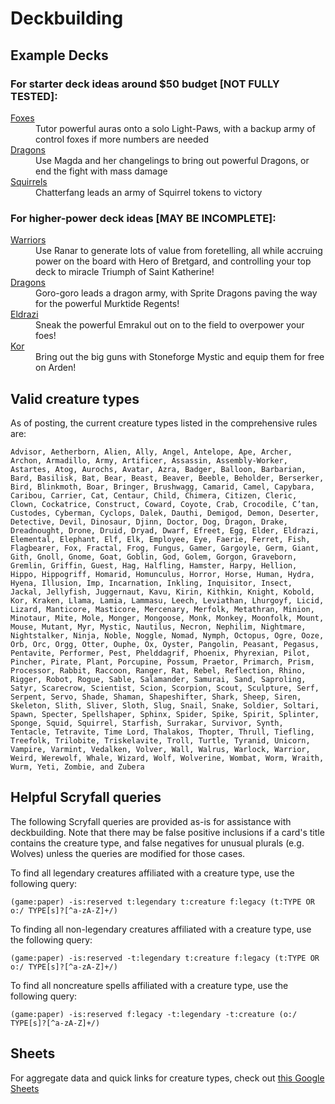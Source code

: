 # Deckbuilding

## Example Decks 

### For starter deck ideas around $50 budget [NOT FULLY TESTED]:
<dl>
<dt><a href="https://www.moxfield.com/decks/OwI7a86YBUGikbSRoYDSVA">Foxes</a></dt>
 <dd>Tutor powerful auras onto a solo Light-Paws, with a backup army of control foxes if more numbers are needed</dd>
<dt><a href="https://www.moxfield.com/decks/5Y7JK5e-BkedOqYE-6Cd-Q">Dragons</a></dt>
 <dd>Use Magda and her changelings to bring out powerful Dragons, or end the fight with mass damage</dd>
<dt><a href="https://www.moxfield.com/decks/8uSgAEhgcU2W-MRsYJr_JA">Squirrels</a></dt>
 <dd>Chatterfang leads an army of Squirrel tokens to victory</dd>
</dl>


### For higher-power deck ideas [MAY BE INCOMPLETE]:
<dl>
<dt><a href="https://www.moxfield.com/decks/QjFCq-UC_kWgDC2buD2wyg">Warriors</a></dt>
 <dd>Use Ranar to generate lots of value from foretelling, all while accruing power on the board with Hero of Bretgard, and controlling your top deck to miracle Triumph of Saint Katherine!</dd>
<dt><a href="https://www.moxfield.com/decks/IgZO0RQaSE6P_Y-13ZpBVA">Dragons</a></dt>
  <dd>Goro-goro leads a dragon army, with Sprite Dragons paving the way for the powerful Murktide Regents!</dd>
<dt><a href="https://www.moxfield.com/decks/gkTCyhX1VUijCaKwSelXRw">Eldrazi</a></dt>
  <dd>Sneak the powerful Emrakul out on to the field to overpower your foes!</dd>
<dt><a href="https://www.moxfield.com/decks/CFkIOWHfNUiO3dMrNYzDXQ">Kor</a></dt>
  <dd>Bring out the big guns with Stoneforge Mystic and equip them for free on Arden!</dd>
</dl>


## Valid creature types
As of posting, the current creature types listed in the comprehensive rules are:
```
Advisor, Aetherborn, Alien, Ally, Angel, Antelope, Ape, Archer, Archon, Armadillo, Army, Artificer, Assassin, Assembly-Worker, Astartes, Atog, Aurochs, Avatar, Azra, Badger, Balloon, Barbarian, Bard, Basilisk, Bat, Bear, Beast, Beaver, Beeble, Beholder, Berserker, Bird, Blinkmoth, Boar, Bringer, Brushwagg, Camarid, Camel, Capybara, Caribou, Carrier, Cat, Centaur, Child, Chimera, Citizen, Cleric, Clown, Cockatrice, Construct, Coward, Coyote, Crab, Crocodile, C’tan, Custodes, Cyberman, Cyclops, Dalek, Dauthi, Demigod, Demon, Deserter, Detective, Devil, Dinosaur, Djinn, Doctor, Dog, Dragon, Drake, Dreadnought, Drone, Druid, Dryad, Dwarf, Efreet, Egg, Elder, Eldrazi, Elemental, Elephant, Elf, Elk, Employee, Eye, Faerie, Ferret, Fish, Flagbearer, Fox, Fractal, Frog, Fungus, Gamer, Gargoyle, Germ, Giant, Gith, Gnoll, Gnome, Goat, Goblin, God, Golem, Gorgon, Graveborn, Gremlin, Griffin, Guest, Hag, Halfling, Hamster, Harpy, Hellion, Hippo, Hippogriff, Homarid, Homunculus, Horror, Horse, Human, Hydra, Hyena, Illusion, Imp, Incarnation, Inkling, Inquisitor, Insect, Jackal, Jellyfish, Juggernaut, Kavu, Kirin, Kithkin, Knight, Kobold, Kor, Kraken, Llama, Lamia, Lammasu, Leech, Leviathan, Lhurgoyf, Licid, Lizard, Manticore, Masticore, Mercenary, Merfolk, Metathran, Minion, Minotaur, Mite, Mole, Monger, Mongoose, Monk, Monkey, Moonfolk, Mount, Mouse, Mutant, Myr, Mystic, Nautilus, Necron, Nephilim, Nightmare, Nightstalker, Ninja, Noble, Noggle, Nomad, Nymph, Octopus, Ogre, Ooze, Orb, Orc, Orgg, Otter, Ouphe, Ox, Oyster, Pangolin, Peasant, Pegasus, Pentavite, Performer, Pest, Phelddagrif, Phoenix, Phyrexian, Pilot, Pincher, Pirate, Plant, Porcupine, Possum, Praetor, Primarch, Prism, Processor, Rabbit, Raccoon, Ranger, Rat, Rebel, Reflection, Rhino, Rigger, Robot, Rogue, Sable, Salamander, Samurai, Sand, Saproling, Satyr, Scarecrow, Scientist, Scion, Scorpion, Scout, Sculpture, Serf, Serpent, Servo, Shade, Shaman, Shapeshifter, Shark, Sheep, Siren, Skeleton, Slith, Sliver, Sloth, Slug, Snail, Snake, Soldier, Soltari, Spawn, Specter, Spellshaper, Sphinx, Spider, Spike, Spirit, Splinter, Sponge, Squid, Squirrel, Starfish, Surrakar, Survivor, Synth, Tentacle, Tetravite, Time Lord, Thalakos, Thopter, Thrull, Tiefling, Treefolk, Trilobite, Triskelavite, Troll, Turtle, Tyranid, Unicorn, Vampire, Varmint, Vedalken, Volver, Wall, Walrus, Warlock, Warrior, Weird, Werewolf, Whale, Wizard, Wolf, Wolverine, Wombat, Worm, Wraith, Wurm, Yeti, Zombie, and Zubera
```

## Helpful Scryfall queries
The following Scryfall queries are provided as-is for assistance with deckbuilding. Note that there may be false positive inclusions if a card's title contains the creature type, and false negatives for unusual plurals (e.g. Wolves) unless the queries are modified for those cases.

To find all legendary creatures affiliated with a creature type, use the following query:
```
(game:paper) -is:reserved t:legendary t:creature f:legacy (t:TYPE OR o:/ TYPE[s]?[^a-zA-Z]+/) 
```
To finding all non-legendary creatures affiliated with a creature type, use the following query:
```
(game:paper) -is:reserved -t:legendary t:creature f:legacy (t:TYPE OR o:/ TYPE[s]?[^a-zA-Z]+/)
```
To find all noncreature spells affiliated with a creature type, use the following query:
```
(game:paper) -is:reserved f:legacy -t:legendary -t:creature (o:/ TYPE[s]?[^a-zA-Z]+/)
```

## Sheets
For aggregate data and quick links for creature types, check out [this Google Sheets](https://docs.google.com/spreadsheets/d/1hEwRFH8E75JU7Sw15vyOXkVpo1Ly5rEP0Z_qgkT4T50/edit#gid=0)
